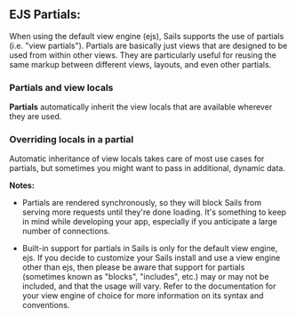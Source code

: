 ## EJS Partials:
When using the default view engine (ejs), Sails supports the use of partials (i.e. "view partials"). Partials are basically just views that are designed to be used from within other views.
They are particularly useful for reusing the same markup between different views, layouts, and even other partials.

### Partials and view locals

**Partials** automatically inherit the view locals that are available wherever they are used.

### Overriding locals in a partial
Automatic inheritance of view locals takes care of most use cases for partials, but sometimes you might want to pass in additional, dynamic data.

>>
**Notes:**

- Partials are rendered synchronously, so they will block Sails from serving more requests until they're done loading. It's something to keep in mind while developing your app, especially if you anticipate a large number of connections.

- Built-in support for partials in Sails is only for the default view engine, ejs. If you decide to customize your Sails install and use a view engine other than ejs, then please be aware that support for partials (sometimes known as "blocks", "includes", etc.) may or may not be included, and that the usage will vary. Refer to the documentation for your view engine of choice for more information on its syntax and conventions.
>>
